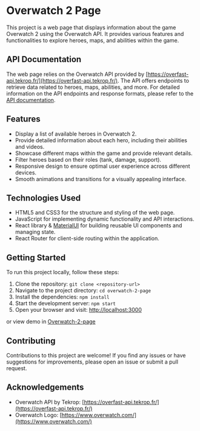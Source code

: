 # Overwatch 2 Page

This project is a web page that displays information about the game Overwatch 2 using the Overwatch API. It provides various features and functionalities to explore heroes, maps, and abilities within the game.

## API Documentation

The web page relies on the Overwatch API provided by [https://overfast-api.tekrop.fr/](https://overfast-api.tekrop.fr/). The API offers endpoints to retrieve data related to heroes, maps, abilities, and more. For detailed information on the API endpoints and response formats, please refer to the [API documentation](https://overfast-api.tekrop.fr/docs).

## Features

- Display a list of available heroes in Overwatch 2.
- Provide detailed information about each hero, including their abilities and videos.
- Showcase different maps within the game and provide relevant details.
- Filter heroes based on their roles (tank, damage, support).
- Responsive design to ensure optimal user experience across different devices.
- Smooth animations and transitions for a visually appealing interface.

## Technologies Used

- HTML5 and CSS3 for the structure and styling of the web page.
- JavaScript for implementing dynamic functionality and API interactions.
- React library & [MaterialUI](https://mui.com/material-ui/) for building reusable UI components and managing state.
- React Router for client-side routing within the application.

## Getting Started

To run this project locally, follow these steps:

1. Clone the repository: `git clone <repository-url>`
2. Navigate to the project directory: `cd overwatch-2-page`
3. Install the dependencies: `npm install`
4. Start the development server: `npm start`
5. Open your browser and visit: [http://localhost:3000](http://localhost:3000)

or view demo in [Overwatch-2-page](https://overwatch2-navi.netlify.app/)

## Contributing

Contributions to this project are welcome! If you find any issues or have suggestions for improvements, please open an issue or submit a pull request.

## Acknowledgements

- Overwatch API by Tekrop: [https://overfast-api.tekrop.fr/](https://overfast-api.tekrop.fr/)
- Overwatch Logo: [https://www.overwatch.com/](https://www.overwatch.com/)
